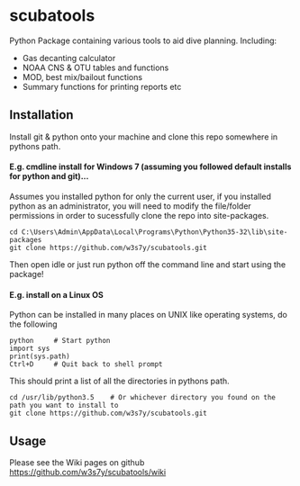 # scubatools
Python Package containing various tools to aid dive planning.  Including:
* Gas decanting calculator
* NOAA CNS & OTU tables and functions
* MOD, best mix/bailout functions
* Summary functions for printing reports etc

## Installation
Install git & python onto your machine and clone this repo somewhere in pythons path. 
#### E.g. cmdline install for Windows 7 (assuming you followed default installs for python and git)...
Assumes you installed python for only the current user, if you installed python as an administrator, you will need to modify the file/folder permissions in order to sucessfully clone the repo into site-packages.

    cd C:\Users\Admin\AppData\Local\Programs\Python\Python35-32\lib\site-packages
    git clone https://github.com/w3s7y/scubatools.git

Then open idle or just run python off the command line and start using the package!

#### E.g. install on a Linux OS
Python can be installed in many places on UNIX like operating systems, do the following 

    python     # Start python
    import sys
    print(sys.path)
    Ctrl+D     # Quit back to shell prompt

This should print a list of all the directories in pythons path. 

    cd /usr/lib/python3.5    # Or whichever directory you found on the path you want to install to
    git clone https://github.com/w3s7y/scubatools.git
    
## Usage
Please see the Wiki pages on github <https://github.com/w3s7y/scubatools/wiki>
    
